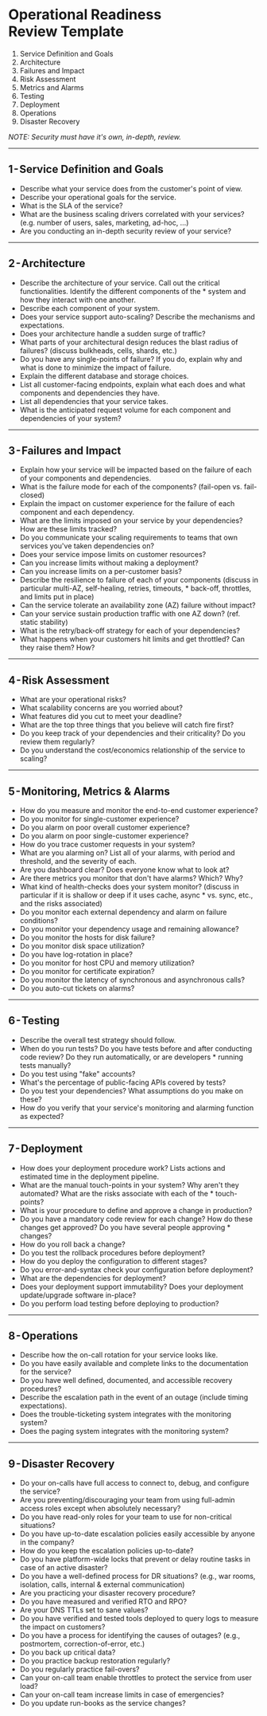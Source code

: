 
# Operational Readiness Review Template


1. Service Definition and Goals
1. Architecture
1. Failures and Impact
1. Risk Assessment
1. Metrics and Alarms
1. Testing
1. Deployment
1. Operations
1. Disaster Recovery

_NOTE: Security must have it's own, in-depth, review._


---

## 1 - Service Definition and Goals
* Describe what your service does from the customer's point of view.
* Describe your operational goals for the service.
* What is the SLA of the service?
* What are the business scaling drivers correlated with your services? (e.g. number of users, sales, marketing, ad-hoc, …)
* Are you conducting an in-depth security review of your service?


---

## 2 - Architecture
* Describe the architecture of your service. Call out the critical functionalities. Identify the different components of the * system and how they interact with one another.
* Describe each component of your system.
* Does your service support auto-scaling? Describe the mechanisms and expectations.
* Does your architecture handle a sudden surge of traffic?
* What parts of your architectural design reduces the blast radius of failures? (discuss bulkheads, cells, shards, etc.)
* Do you have any single-points of failure? If you do, explain why and what is done to minimize the impact of failure.
* Explain the different database and storage choices.
* List all customer-facing endpoints, explain what each does and what components and dependencies they have.
* List all dependencies that your service takes.
* What is the anticipated request volume for each component and dependencies of your system?


---

## 3 - Failures and Impact
* Explain how your service will be impacted based on the failure of each of your components and dependencies.
* What is the failure mode for each of the components? (fail-open vs. fail-closed)
* Explain the impact on customer experience for the failure of each component and each dependency.
* What are the limits imposed on your service by your dependencies? How are these limits tracked?
* Do you communicate your scaling requirements to teams that own services you've taken dependencies on?
* Does your service impose limits on customer resources?
* Can you increase limits without making a deployment?
* Can you increase limits on a per-customer basis?
* Describe the resilience to failure of each of your components (discuss in particular multi-AZ, self-healing, retries, timeouts, * back-off, throttles, and limits put in place)
* Can the service tolerate an availability zone (AZ) failure without impact?
* Can your service sustain production traffic with one AZ down? (ref. static stability)
* What is the retry/back-off strategy for each of your dependencies?
* What happens when your customers hit limits and get throttled? Can they raise them? How?


---

## 4 - Risk Assessment
* What are your operational risks?
* What scalability concerns are you worried about?
* What features did you cut to meet your deadline?
* What are the top three things that you believe will catch fire first?
* Do you keep track of your dependencies and their criticality? Do you review them regularly?
* Do you understand the cost/economics relationship of the service to scaling?


---

## 5 - Monitoring, Metrics & Alarms
* How do you measure and monitor the end-to-end customer experience?
* Do you monitor for single-customer experience?
* Do you alarm on poor overall customer experience?
* Do you alarm on poor single-customer experience?
* How do you trace customer requests in your system?
* What are you alarming on? List all of your alarms, with period and threshold, and the severity of each.
* Are you dashboard clear? Does everyone know what to look at?
* Are there metrics you monitor that don't have alarms? Which? Why?
* What kind of health-checks does your system monitor? (discuss in particular if it is shallow or deep if it uses cache, async * vs. sync, etc., and the risks associated)
* Do you monitor each external dependency and alarm on failure conditions?
* Do you monitor your dependency usage and remaining allowance?
* Do you monitor the hosts for disk failure?
* Do you monitor disk space utilization?
* Do you have log-rotation in place?
* Do you monitor for host CPU and memory utilization?
* Do you monitor for certificate expiration?
* Do you monitor the latency of synchronous and asynchronous calls?
* Do you auto-cut tickets on alarms?


---

## 6 - Testing
* Describe the overall test strategy should follow.
* When do you run tests? Do you have tests before and after conducting code review? Do they run automatically, or are developers * running tests manually?
* Do you test using "fake" accounts?
* What's the percentage of public-facing APIs covered by tests?
* Do you test your dependencies? What assumptions do you make on these?
* How do you verify that your service's monitoring and alarming function as expected?


---

## 7 - Deployment
* How does your deployment procedure work? Lists actions and estimated time in the deployment pipeline.
* What are the manual touch-points in your system? Why aren't they automated? What are the risks associate with each of the * touch-points?
* What is your procedure to define and approve a change in production? 
* Do you have a mandatory code review for each change? How do these changes get approved? Do you have several people approving * changes?
* How do you roll back a change?
* Do you test the rollback procedures before deployment?
* How do you deploy the configuration to different stages?
* Do you error-and-syntax check your configuration before deployment?
* What are the dependencies for deployment?
* Does your deployment support immutability? Does your deployment update/upgrade software in-place?
* Do you perform load testing before deploying to production?


---

## 8 - Operations
* Describe how the on-call rotation for your service looks like.
* Do you have easily available and complete links to the documentation for the service?
* Do you have well defined, documented, and accessible recovery procedures? 
* Describe the escalation path in the event of an outage (include timing expectations).
* Does the trouble-ticketing system integrates with the monitoring system?
* Does the paging system integrates with the monitoring system?


---

## 9 - Disaster Recovery
* Do your on-calls have full access to connect to, debug, and configure the service?
* Are you preventing/discouraging your team from using full-admin access roles except when absolutely necessary?
* Do you have read-only roles for your team to use for non-critical situations?
* Do you have up-to-date escalation policies easily accessible by anyone in the company?
* How do you keep the escalation policies up-to-date?
* Do you have platform-wide locks that prevent or delay routine tasks in case of an active disaster?
* Do you have a well-defined process for DR situations? (e.g., war rooms, isolation, calls, internal & external communication)
* Are you practicing your disaster recovery procedure?
* Do you have measured and verified RTO and RPO?
* Are your DNS TTLs set to sane values?
* Do you have verified and tested tools deployed to query logs to measure the impact on customers?
* Do you have a process for identifying the causes of outages? (e.g., postmortem, correction-of-error, etc.)
* Do you back up critical data?
* Do you practice backup restoration regularly?
* Do you regularly practice fail-overs?
* Can your on-call team enable throttles to protect the service from user load?
* Can your on-call team increase limits in case of emergencies?
* Do you update run-books as the service changes?